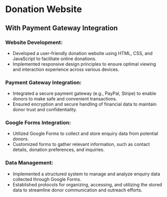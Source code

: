 # Donation Website 
## With Payment Gateway Integration
### Website Development:
- Developed a user-friendly donation website using HTML, CSS, and JavaScript to facilitate online donations.
- Implemented responsive design principles to ensure optimal viewing and interaction experience across various devices.
### Payment Gateway Integration:
- Integrated a secure payment gateway (e.g., PayPal, Stripe) to enable donors to make safe and convenient transactions.
- Ensured encryption and secure handling of financial data to maintain donor trust and confidentiality.
### Google Forms Integration:
- Utilized Google Forms to collect and store enquiry data from potential donors.
- Customized forms to gather relevant information, such as contact details, donation preferences, and inquiries.
### Data Management:
- Implemented a structured system to manage and analyze enquiry data collected through Google Forms.
- Established protocols for organizing, accessing, and utilizing the stored data to streamline donor communication and outreach efforts.
